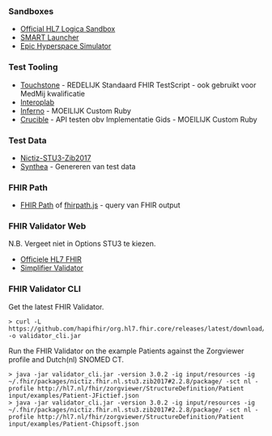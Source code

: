 ### Sandboxes

* [Official HL7 Logica Sandbox](https://www.logicahealth.org/)
* [SMART Launcher](https://launch.smarthealthit.org/?fhir_version=r3)
* [Epic Hyperspace Simulator](https://appmarket.epic.com/HyperspaceSimulator)

### Test Tooling

* [Touchstone](https://touchstone.aegis.net/touchstone/) - REDELIJK Standaard FHIR TestScript - ook gebruikt voor MedMij kwalificatie
* [Interoplab](https://interoplab.nl/platform/)
* [Inferno](https://inferno-framework.github.io/inferno-core/) - MOEILIJK Custom Ruby
* [Crucible](https://github.com/fhir-crucible/​) - API testen obv Implementatie Gids - MOEILIJK Custom Ruby

### Test Data

* [Nictiz-STU3-Zib2017](https://github.com/Nictiz/Nictiz-STU3-Zib2017/tree/stable-2.x/Examples)
* [Synthea](https://synthetichealth.github.io/synthea/) - Genereren van test data

### FHIR Path

* [FHIR Path](https://fhirpath-lab.azurewebsites.net/FhirPath/) of [fhirpath.js](https://hl7.github.io/fhirpath.js/) - query van FHIR output

### FHIR Validator Web

N.B. Vergeet niet in Options STU3 te kiezen.
* [Officiele HL7 FHIR](https://validator.fhir.org/)
* [Simplifier Validator](https://simplifier.net/validate?scope=nictiz.fhir.nl.stu3.zib2017@2.2.12)

### FHIR Validator CLI

Get the latest FHIR Validator.
```
> curl -L https://github.com/hapifhir/org.hl7.fhir.core/releases/latest/download/validator_cli.jar -o validator_cli.jar
```

Run the FHIR Validator on the example Patients against the Zorgviewer profile and Dutch(nl) SNOMED CT.
```
> java -jar validator_cli.jar -version 3.0.2 -ig input/resources -ig ~/.fhir/packages/nictiz.fhir.nl.stu3.zib2017#2.2.8/package/ -sct nl -profile http://hl7.nl/fhir/zorgviewer/StructureDefinition/Patient input/examples/Patient-JFictief.json
> java -jar validator_cli.jar -version 3.0.2 -ig input/resources -ig ~/.fhir/packages/nictiz.fhir.nl.stu3.zib2017#2.2.8/package/ -sct nl -profile http://hl7.nl/fhir/zorgviewer/StructureDefinition/Patient input/examples/Patient-Chipsoft.json
```